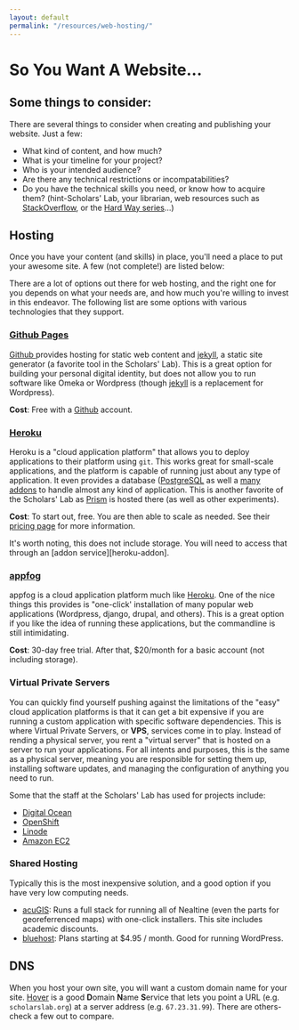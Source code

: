 ```yaml
---
layout: default
permalink: "/resources/web-hosting/"
---
```


# So You Want A Website...

## Some things to consider:

There are several things to consider when creating and publishing your website.
Just a few:

* What kind of content, and how much?
* What is your timeline for your project?
* Who is your intended audience?
* Are there any technical restrictions or incompatabilities?
* Do you have the technical skills you need, or know how to acquire
them? (hint-Scholars' Lab, your librarian, web resources such as
[StackOverflow][stack], or the [Hard Way series][zed]...)


## Hosting

Once you have your content (and skills) in place, you'll need a place to put
your awesome site. A few (not complete!) are listed below:

There are a lot of options out there for web hosting, and the right one for you
depends on what your needs are, and how much you're willing to invest in this
endeavor. The following list are some options with various technologies that
they support.

### [Github Pages][ghp]

[Github ][gh] provides hosting for static web content and [jekyll][jekyll], a
static site generator (a favorite tool in the Scholars' Lab). This is a great
option for building your personal digital identity, but does not allow you to
run software like Omeka or Wordpress (though [jekyll][jekyll] is a replacement
for Wordpress).

**Cost**: Free with a [Github][gh] account.

### [Heroku][heroku]

Heroku is a "cloud application platform" that allows you to deploy applications
to their platform using `git`. This works great for small-scale applications,
and the platform is capable of running just about any type of application. It
even provides a database ([PostgreSQL][pg] as well a [many
addons][heroku-addons] to handle almost any kind of application. This is
another favorite of the Scholars' Lab as [Prism][prism] is hosted there (as
well as other experiments).

**Cost**: To start out, free. You are then able to scale as needed. See their
[pricing page](https://www.heroku.com/pricing) for more information.

It's worth noting, this does not include storage. You will need to access that
through an [addon service][heroku-addon].


### [appfog][appfog]

appfog is a cloud application platform much like [Heroku][heroku]. One of the
nice things this provides is "one-click' installation of many popular web
applications (Wordpress, django, drupal, and others). This is a great option if
you like the idea of running these applications, but the commandline is still
intimidating.

**Cost**: 30-day free trial. After that, $20/month for a basic account (not
including storage).

### Virtual Private Servers

You can quickly find yourself pushing against the limitations of the "easy"
cloud application platforms is that it can get a bit expensive if you are
running a custom application with specific software dependencies. This is where
Virtual Private Servers, or **VPS**, services come in to play. Instead of
rending a physical server, you rent a "virtual server" that is hosted on a
server to run your applications. For all intents and purposes, this is the same
as a physical server, meaning you are responsible for setting them up,
installing software  updates, and managing the configuration of anything you
need to run.

Some that the staff at the Scholars' Lab has used for projects include:

* [Digital Ocean](https://www.digitalocean.com)
* [OpenShift](https://www.openshift.com)
* [Linode](https://www.linode.com)
* [Amazon EC2](https://aws.amazon.com/ec2/)

### Shared Hosting

Typically this is the most inexpensive solution, and a good option if you have
very low computing needs.

* [acuGIS](http://www.acugis.com/): Runs a full stack for running all of
Nealtine (even the parts for georeferrenced maps) with one-click installers.
This site includes academic discounts.
* [bluehost](https://www.bluehost.com/): Plans starting at $4.95 / month. Good
for running WordPress.


## DNS

When you host your own site, you will want a custom domain name for your site.
[Hover](https://www.hover.com) is a good **D**omain **N**ame **S**ervice that
lets you point a URL (e.g. `scholarslab.org`) at a server address (e.g.
`67.23.31.99`). There are others-check a few out to compare.

[stack]: http://stackoverflow.com/
[zed]: http://learncodethehardway.org/

[prism]: http://prism.scholarslab.org/
[heroku-addons]: https://addons.heroku.com/
[pg]: http://www.postgresql.org/
[jekyll]: http://jekyllrb.com/
[gh]: https://github.com
[ghp]: https://pages.github.com
[heroku]: https://heroku.com
[do]: https://www.digitalocean.com
[os]: https://www.openshift.com
[linode]: https://www.linode.com
[appfog]: https://www.appfog.com
[ec2]: https://aws.amazon.com/ec2/
